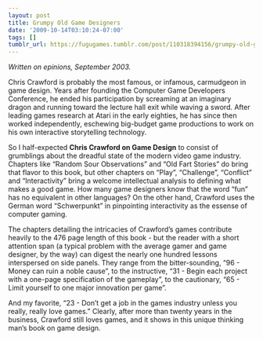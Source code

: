 ```yaml
---
layout: post
title: Grumpy Old Game Designers
date: '2009-10-14T03:10:24-07:00'
tags: []
tumblr_url: https://fugugames.tumblr.com/post/110318394156/grumpy-old-game-designers
---
```

_Written on epinions, September 2003._

Chris Crawford is probably the most famous, or infamous, carmudgeon in game design. Years after founding the Computer Game Developers Conference, he ended his participation by screaming at an imaginary dragon and running toward the lecture hall exit while waving a sword. After leading games research at Atari in the early eighties, he has since then worked independently, eschewing big-budget game productions to work on his own interactive storytelling technology.

So I half-expected **Chris Crawford on Game Design** to consist of grumblings about the dreadful state of the modern video game industry. Chapters like “Random Sour Observations” and “Old Fart Stories” do bring that flavor to this book, but other chapters on “Play”, “Challenge”, “Conflict” and “Interactivity” bring a welcome intellectual analysis to defining what makes a good game. How many game designers know that the word “fun” has no equivalent in other languages? On the other hand, Crawford uses the German word “Schwerpunkt” in pinpointing interactivity as the essense of computer gaming.

The chapters detailing the intricacies of Crawford’s games contribute heavily to the 476 page length of this book - but the reader with a short attention span (a typical problem with the average gamer and game designer, by the way) can digest the nearly one hundred lessons interspersed on side panels. They range from the bitter-sounding, “96 - Money can ruin a noble cause”, to the instructive, “31 - Begin each project with a one-page specification of the gameplay”, to the cautionary, “65 - Limit yourself to one major innovation per game”.

And my favorite, “23 - Don’t get a job in the games industry unless you really, really love games.” Clearly, after more than twenty years in the business, Crawford still loves games, and it shows in this unique thinking man’s book on game design.

